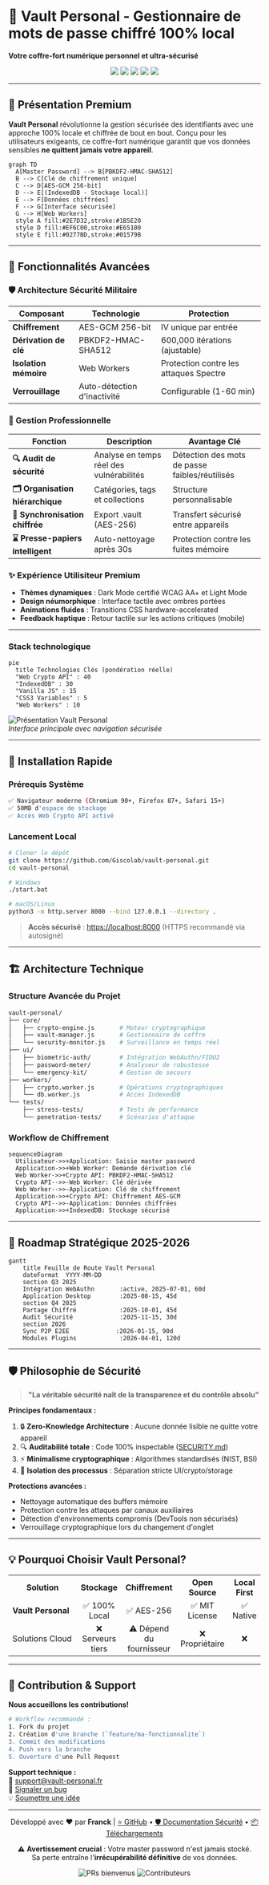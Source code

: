 # 🔐 Vault Personal - Gestionnaire de mots de passe chiffré 100% local  
**Votre coffre-fort numérique personnel et ultra-sécurisé**  

<p align="center">
  <img src="https://img.shields.io/badge/Chiffrement-AES--GCM_256--bit-green?style=flat&logo=lock">
  <img src="https://img.shields.io/badge/Stockage-100%25_local-blue?style=flat&logo=hard-drive">
  <img src="https://img.shields.io/badge/Zero_Cloud-Zero_Tracking-success?style=flat&logo=privacy">
  <img src="https://img.shields.io/github/last-commit/Giscolab/vault-personal?color=blue">
  <img src="https://img.shields.io/badge/Licence-MIT-brightgreen">
</p>

---

## 🌟 Présentation Premium

**Vault Personal** révolutionne la gestion sécurisée des identifiants avec une approche 100% locale et chiffrée de bout en bout. Conçu pour les utilisateurs exigeants, ce coffre-fort numérique garantit que vos données sensibles **ne quittent jamais votre appareil**.

```mermaid
graph TD
  A[Master Password] --> B[PBKDF2-HMAC-SHA512]
  B --> C[Clé de chiffrement unique]
  C --> D[AES-GCM 256-bit]
  D --> E[(IndexedDB - Stockage local)]
  E --> F[Données chiffrées]
  F --> G[Interface sécurisée]
  G --> H[Web Workers]
  style A fill:#2E7D32,stroke:#1B5E20
  style D fill:#EF6C00,stroke:#E65100
  style E fill:#0277BD,stroke:#01579B
```

---

## 🚀 Fonctionnalités Avancées

### 🛡️ Architecture Sécurité Militaire
| Composant | Technologie | Protection |
|-----------|-------------|------------|
| **Chiffrement** | AES-GCM 256-bit | IV unique par entrée |
| **Dérivation de clé** | PBKDF2-HMAC-SHA512 | 600,000 itérations (ajustable) |
| **Isolation mémoire** | Web Workers | Protection contre les attaques Spectre |
| **Verrouillage** | Auto-détection d'inactivité | Configurable (1-60 min) |

### 💼 Gestion Professionnelle
<div align="center">

| Fonction | Description | Avantage Clé |
|----------|-------------|--------------|
| **🔍 Audit de sécurité** | Analyse en temps réel des vulnérabilités | Détection des mots de passe faibles/réutilisés |
| **🗂️ Organisation hiérarchique** | Catégories, tags et collections | Structure personnalisable |
| **🔄 Synchronisation chiffrée** | Export .vault (AES-256) | Transfert sécurisé entre appareils |
| **⌛ Presse-papiers intelligent** | Auto-nettoyage après 30s | Protection contre les fuites mémoire |

</div>

### ✨ Expérience Utilisiteur Premium
- **Thèmes dynamiques** : Dark Mode certifié WCAG AA+ et Light Mode
- **Design néumorphique** : Interface tactile avec ombres portées
- **Animations fluides** : Transitions CSS hardware-accelerated
- **Feedback haptique** : Retour tactile sur les actions critiques (mobile)

---

### Stack technologique
```mermaid
pie
  title Technologies Clés (pondération réelle)
  "Web Crypto API" : 40
  "IndexedDB" : 30
  "Vanilla JS" : 15
  "CSS3 Variables" : 5
  "Web Workers" : 10

```

![Présentation Vault Personal](docs/vault-demo.gif)  
*Interface principale avec navigation sécurisée*

---

## 🚀 Installation Rapide

### Prérequis Système
```bash
✅ Navigateur moderne (Chromium 90+, Firefox 87+, Safari 15+)
✅ 50MB d'espace de stockage
✅ Accès Web Crypto API activé
```

### Lancement Local
```bash
# Cloner le dépôt
git clone https://github.com/Giscolab/vault-personal.git
cd vault-personal

# Windows
./start.bat

# macOS/Linux
python3 -m http.server 8000 --bind 127.0.0.1 --directory .
```

> **Accès sécurisé** : [https://localhost:8000](https://localhost:8000) (HTTPS recommandé via autosigné)

---

## 🏗️ Architecture Technique

### Structure Avancée du Projet
```bash
vault-personal/
├── core/
│   ├── crypto-engine.js       # Moteur cryptographique
│   ├── vault-manager.js       # Gestionnaire de coffre
│   └── security-monitor.js    # Surveillance en temps réel
├── ui/
│   ├── biometric-auth/        # Intégration WebAuthn/FIDO2
│   ├── password-meter/        # Analyseur de robustesse
│   └── emergency-kit/         # Gestion de secours
├── workers/
│   ├── crypto.worker.js       # Opérations cryptographiques
│   └── db.worker.js           # Accès IndexedDB
└── tests/
    ├── stress-tests/          # Tests de performance
    └── penetration-tests/     # Scénarios d'attaque
```

### Workflow de Chiffrement
```mermaid
sequenceDiagram
  Utilisateur->>+Application: Saisie master password
  Application->>+Web Worker: Demande dérivation clé
  Web Worker->>+Crypto API: PBKDF2-HMAC-SHA512
  Crypto API-->>-Web Worker: Clé dérivée
  Web Worker-->>-Application: Clé de chiffrement
  Application->>+Crypto API: Chiffrement AES-GCM
  Crypto API-->>-Application: Données chiffrées
  Application->>+IndexedDB: Stockage sécurisé
```

---

## 🔮 Roadmap Stratégique 2025-2026

```mermaid
gantt
    title Feuille de Route Vault Personal
    dateFormat  YYYY-MM-DD
    section Q3 2025
    Intégration WebAuthn       :active, 2025-07-01, 60d
    Application Desktop        :2025-08-15, 45d
    section Q4 2025
    Partage Chiffré            :2025-10-01, 45d
    Audit Sécurité             :2025-11-15, 30d
    section 2026
    Sync P2P E2EE             :2026-01-15, 90d
    Modules Plugins            :2026-04-01, 120d
```

---

## 🛡️ Philosophie de Sécurité

> **"La véritable sécurité naît de la transparence et du contrôle absolu"**

**Principes fondamentaux :**
1. 🔒 **Zero-Knowledge Architecture** : Aucune donnée lisible ne quitte votre appareil
2. 🔍 **Auditabilité totale** : Code 100% inspectable ([SECURITY.md](SECURITY.md))
3. ⚡ **Minimalisme cryptographique** : Algorithmes standardisés (NIST, BSI)
4. 🧩 **Isolation des processus** : Séparation stricte UI/crypto/storage

**Protections avancées :**
- Nettoyage automatique des buffers mémoire
- Protection contre les attaques par canaux auxiliaires
- Détection d'environnements compromis (DevTools non sécurisés)
- Verrouillage cryptographique lors du changement d'onglet

---

## 💡 Pourquoi Choisir Vault Personal?

<table>
<tr>
  <th width="30%">Solution</th>
  <th>Stockage</th>
  <th>Chiffrement</th>
  <th>Open Source</th>
  <th>Local First</th>
</tr>
<tr>
  <td><b>Vault Personal</b></td>
  <td align="center">✅ 100% Local</td>
  <td align="center">✅ AES-256</td>
  <td align="center">✅ MIT License</td>
  <td align="center">✅ Native</td>
</tr>
<tr>
  <td>Solutions Cloud</td>
  <td align="center">❌ Serveurs tiers</td>
  <td align="center">⚠️ Dépend du fournisseur</td>
  <td align="center">❌ Propriétaire</td>
  <td align="center">❌</td>
</tr>
</table>

---

## 🤝 Contribution & Support

**Nous accueillons les contributions!**  
```bash
# Workflow recommandé :
1. Fork du projet
2. Création d'une branche (`feature/ma-fonctionnalite`)
3. Commit des modifications
4. Push vers la branche
5. Ouverture d'une Pull Request
```

**Support technique :**  
📧 [support@vault-personal.fr](mailto:support@vault-personal.fr)  
🐛 [Signaler un bug](https://github.com/Giscolab/vault-personal/issues)  
💡 [Soumettre une idée](https://github.com/Giscolab/vault-personal/discussions)

---

<p align="center">
  Développé avec ❤️ par <b>Franck</b> | 
  <a href="https://github.com/Giscolab/vault-personal">⭐ GitHub</a> •
  <a href="https://github.com/Giscolab/vault-personal/blob/main/SECURITY.md">🛡️ Documentation Sécurité</a> •
  <a href="https://github.com/Giscolab/vault-personal/releases">📦 Téléchargements</a>
</p>

<p align="center">
  ⚠️ <b>Avertissement crucial</b> : Votre master password n'est jamais stocké. <br>
  Sa perte entraîne l'<b>irrécupérabilité définitive</b> de vos données.
</p>

<p align="center">
  <img src="https://img.shields.io/badge/PRs-Welcome-brightgreen" alt="PRs bienvenus">
  <img src="https://img.shields.io/github/contributors/Giscolab/vault-personal" alt="Contributeurs">
</p>